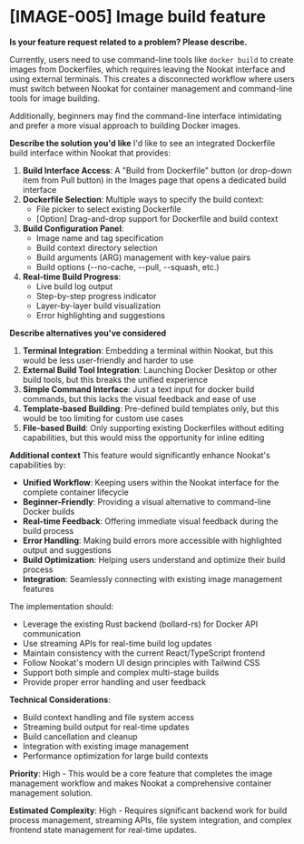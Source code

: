 # [IMAGE-005] Image build feature

**Is your feature request related to a problem? Please describe.**

Currently, users need to use command-line tools like `docker build` to create images from Dockerfiles, which requires leaving the Nookat interface and using external terminals. This creates a disconnected workflow where users must switch between Nookat for container management and command-line tools for image building.

Additionally, beginners may find the command-line interface intimidating and prefer a more visual approach to building Docker images.

**Describe the solution you'd like**
I'd like to see an integrated Dockerfile build interface within Nookat that provides:

1. **Build Interface Access**: A "Build from Dockerfile" button (or drop-down item from Pull button) in the Images page that opens a dedicated build interface
2. **Dockerfile Selection**: Multiple ways to specify the build context:
   - File picker to select existing Dockerfile
   - [Option] Drag-and-drop support for Dockerfile and build context
3. **Build Configuration Panel**:
   - Image name and tag specification
   - Build context directory selection
   - Build arguments (ARG) management with key-value pairs
   - Build options (--no-cache, --pull, --squash, etc.)
4. **Real-time Build Progress**:
   - Live build log output
   - Step-by-step progress indicator
   - Layer-by-layer build visualization
   - Error highlighting and suggestions

**Describe alternatives you've considered**

1. **Terminal Integration**: Embedding a terminal within Nookat, but this would be less user-friendly and harder to use
2. **External Build Tool Integration**: Launching Docker Desktop or other build tools, but this breaks the unified experience
3. **Simple Command Interface**: Just a text input for docker build commands, but this lacks the visual feedback and ease of use
4. **Template-based Building**: Pre-defined build templates only, but this would be too limiting for custom use cases
5. **File-based Build**: Only supporting existing Dockerfiles without editing capabilities, but this would miss the opportunity for inline editing

**Additional context**
This feature would significantly enhance Nookat's capabilities by:

- **Unified Workflow**: Keeping users within the Nookat interface for the complete container lifecycle
- **Beginner-Friendly**: Providing a visual alternative to command-line Docker builds
- **Real-time Feedback**: Offering immediate visual feedback during the build process
- **Error Handling**: Making build errors more accessible with highlighted output and suggestions
- **Build Optimization**: Helping users understand and optimize their build process
- **Integration**: Seamlessly connecting with existing image management features

The implementation should:

- Leverage the existing Rust backend (bollard-rs) for Docker API communication
- Use streaming APIs for real-time build log updates
- Maintain consistency with the current React/TypeScript frontend
- Follow Nookat's modern UI design principles with Tailwind CSS
- Support both simple and complex multi-stage builds
- Provide proper error handling and user feedback

**Technical Considerations**:

- Build context handling and file system access
- Streaming build output for real-time updates
- Build cancellation and cleanup
- Integration with existing image management
- Performance optimization for large build contexts

**Priority**: High - This would be a core feature that completes the image management workflow and makes Nookat a comprehensive container management solution.

**Estimated Complexity**: High - Requires significant backend work for build process management, streaming APIs, file system integration, and complex frontend state management for real-time updates.
